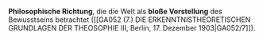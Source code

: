 
**Philosophische Richtung**, die die Welt als **bloße Vorstellung** des Bewusstseins betrachtet ([[GA052 (7.) DIE ERKENNTNISTHEORETISCHEN GRUNDLAGEN DER THEOSOPHIE III, Berlin, 17. Dezember 1903|GA052/7]]).
